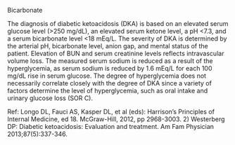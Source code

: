 Bicarbonate

The diagnosis of diabetic ketoacidosis (DKA) is based on an elevated serum glucose level (>250 mg/dL),
an elevated serum ketone level, a pH <7.3, and a serum bicarbonate level <18 mEq/L. The severity of
DKA is determined by the arterial pH, bicarbonate level, anion gap, and mental status of the patient.
Elevation of BUN and serum creatinine levels reflects intravascular volume loss. The measured serum
sodium is reduced as a result of the hyperglycemia, as serum sodium is reduced by 1.6 mEq/L for each
100 mg/dL rise in serum glucose. The degree of hyperglycemia does not necessarily correlate closely with
the degree of DKA since a variety of factors determine the level of hyperglycemia, such as oral intake and
urinary glucose loss (SOR C).

Ref: Longo DL, Fauci AS, Kasper DL, et al (eds): Harrison’s Principles of Internal Medicine, ed 18. McGraw-Hill, 2012, pp
2968-3003. 2) Westerberg DP: Diabetic ketoacidosis: Evaluation and treatment. Am Fam Physician 2013;87(5):337-346.
